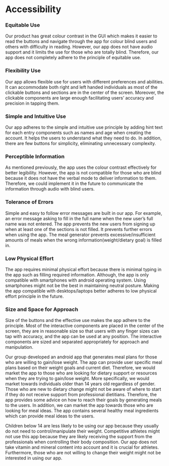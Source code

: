 # Accessibility

### Equitable Use
Our product has great colour contrast in the GUI which makes it easier to read the buttons and navigate through the app for colour blind users and others with difficulty in reading. However, our app does not have audio support and it limits the use for those who are totally blind. Therefore, our app does not completely adhere to the principle of equitable use.

### Flexibility Use
Our app allows flexible use for users with different preferences and abilities. It can accommodate both right and left handed individuals as most of the clickable buttons and sections are in the center of the screen. Moreover, the clickable components are large enough facilitating users’ accuracy and precision in tapping them. 

### Simple and Intuitive Use
Our app adheres to the simple and intuitive use principle by adding hint text for each entry components such as names and age when creating the account. It helps the users to understand what they need to do. In addition, there are few buttons for simplicity, eliminating unnecessary complexity. 

### Perceptible Information
As mentioned previously, the app uses the colour contrast effectively for better legibility. However, the app is not compatible for those who are blind because it does not have the verbal mode to deliver information to them. Therefore, we could implement it in the future to communicate the information through audio with blind users. 

### Tolerance of Errors
Simple and easy to follow error messages are built in our app. For example, an error message asking to fill in the full name when the new user’s full name was not entered. The app prevents the new users from signing up when at least one of the sections is not filled. It prevents further errors when using the app. The meal generator prevents excessive/insufficient amounts of meals when the wrong information(weight/dietary goal) is filled in.

### Low Physical Effort
The app requires minimal physical effort because there is minimal typing in the app such as filling required information. Although, the app is only compatible with smartphones with android operating system. Using smartphones might not be the best in maintaining neutral posture. Making the app compatible with desktops/laptops better adheres to low physical effort principle in the future. 

### Size and Space for Approach
Size of the buttons and the effective use makes the app adhere to the principle. Most of the interactive components are placed in the center of the screen, they are in reasonable size so that users with any finger sizes can tap with accuracy, and the app can be used at any position. The interactive components are sized and separated appropriately for approach and manipulation.

Our group developed an android app that generates meal plans for those who are willing to gain/lose weight. The app can provide user specific meal plans based on their weight goals and current diet. Therefore, we would market the app to those who are looking for dietary support or resources when they are trying to gain/lose weight. More specifically,  we would market towards individuals older than 14 years old regardless of gender. Those who are new to dietary change might not be aware of where to start if they do not receive support from professional dietitians. Therefore, the app provides some advice on how to reach their goals by generating meals to the users. In addition, we can market the app towards those who are looking for meal ideas. The app contains several healthy meal ingredients which can provide meal ideas to the users.

Children below 14 are less likely to be using our app because they usually do not need to control/manipulate their weight. Competitive athletes might not use this app because they are likely receiving the support from the professionals when controlling their body composition. Our app does not take vitamin and mineral content into account and it is crucial for athletes. Furthermore, those who are not willing to change their weight might not be interested in using our app. 

